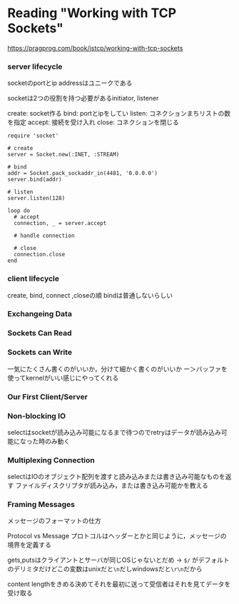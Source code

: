 # Reading "Working with TCP Sockets"

https://pragprog.com/book/jstcp/working-with-tcp-sockets

### server lifecycle

socketのportとip addressはユニークである

socketは2つの役割を持つ必要があるinitiator, listener

create: socket作る
bind: portとipをしてい
listen: コネクションまちリストの数を指定
accept: 接続を受け入れ
close: コネクションを閉じる

```
require 'socket'

# create
server = Socket.new(:INET, :STREAM)

# bind
addr = Socket.pack_sockaddr_in(4481, '0.0.0.0')
server.bind(addr)

# listen
server.listen(128)

loop do
  # accept
  connection, _ = server.accept

  # handle connection

  # close
  connection.close
end
```

### client lifecycle

create, bind, connect ,closeの順
bindは普通しないらしい

### Exchangeing Data

### Sockets Can Read

### Sockets can Write

一気にたくさん書くのがいいか，分けて細かく書くのがいいか
ー＞バッファを使ってkernelがいい感じにやってくれる

### Our First Client/Server

### Non-blocking IO

selectはsocketが読み込み可能になるまで待つのでretryはデータが読み込み可能になった時のみ動く

### Multiplexing Connection

selectはIOのオブジェクト配列を渡すと読み込みまたは書き込み可能なものを返す
ファイルディスクリプタが読み込み，または書き込み可能かを教える

### Framing Messages

メッセージのフォーマットの仕方

Protocol vs Message
プロトコルはヘッダーとかと同じように，メッセージの境界を定義する

gets,putsはクライアントとサーバが同じOSじゃないとだめ
-> `$/` がデフォルトのデリミタだけどこの変数はunixだと`\n`だしwindowsだと`\r\n`だから

content lengthをきめる決めてそれを最初に送って受信者はそれを見てデータを受け取る


